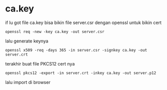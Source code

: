 # ca.key
if lu got file ca.key
bisa bikin file server.csr dengan openssl untuk bikin cert

    openssl req -new -key ca.key -out server.csr

lalu generate keynya

    openssl x509 -req -days 365 -in server.csr -signkey ca.key -out server.crt 

terakhir buat file PKCS12 cert nya

    openssl pkcs12 -export -in server.crt -inkey ca.key -out server.p12

lalu import di browser
